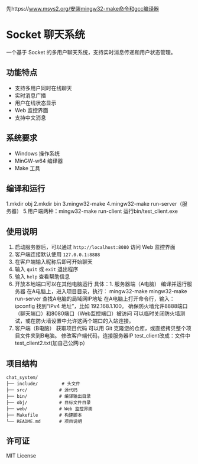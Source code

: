 先https://www.msys2.org/安装mingw32-make命令和gcc编译器
# Socket 聊天系统

一个基于 Socket 的多用户聊天系统，支持实时消息传递和用户状态管理。

## 功能特点

- 支持多用户同时在线聊天
- 实时消息广播
- 用户在线状态显示
- Web 监控界面
- 支持中文消息

## 系统要求

- Windows 操作系统
- MinGW-w64 编译器
- Make 工具

## 编译和运行
1.mkdir obj
2.mkdir bin
3.mingw32-make
4.mingw32-make run-server（服务器）
5.用户端两种：mingw32-make run-client           运行bin/test_client.exe


## 使用说明

1. 启动服务器后，可以通过 `http://localhost:8080` 访问 Web 监控界面
2. 客户端连接默认使用 `127.0.0.1:8888`
3. 在客户端输入昵称后即可开始聊天
4. 输入 `quit` 或 `exit` 退出程序
5. 输入 `help` 查看帮助信息
6. 开放本地端口可以在其他电脑运行
   具体：1. 服务器端（A电脑）
编译并运行服务器
在A电脑上，进入项目目录，执行：
 mingw32-make
 mingw32-make run-server
查找A电脑的局域网IP地址
在A电脑上打开命令行，输入：
 ipconfig 找到“IPv4 地址”，比如 192.168.1.100。
确保防火墙允许8888端口（聊天端口）和8080端口（Web监控端口）被访问
可以临时关闭防火墙测试，或在防火墙设置中允许这两个端口的入站连接。
2. 客户端（B电脑）
获取项目代码
可以用 Git 克隆您的仓库，或直接拷贝整个项目文件夹到B电脑。
修改客户端代码，连接服务器IP
test_client改成：文件中test_client2.txt(加自己公网ip）

## 项目结构

```
chat_system/
├── include/         # 头文件
├── src/            # 源代码
├── bin/            # 编译输出目录
├── obj/            # 目标文件目录
├── web/            # Web 监控界面
├── Makefile        # 构建脚本
└── README.md       # 项目说明
```

## 许可证

MIT License 
